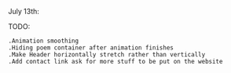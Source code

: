 July 13th: 

TODO:

    .Animation smoothing
    .Hiding poem container after animation finishes 
    .Make Header horizontally stretch rather than vertically 
    .Add contact link ask for more stuff to be put on the website
